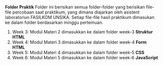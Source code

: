 **Folder Praktik**
Folder ini berisikan semua folder-folder yang berisikan file-file percobaan saat praktikum, yang dimana diajarkan oleh asistent laboratoriun FASILKOM UNSIKA. Setiap file-file hasil praktikum dimasukan ke dalam folder berdasarkan minggu pertemuan.
1. Week 3: Modul Materi 2 dimasukkan ke dalam folder week-3 **Struktur HTML**
2. Week 4: Modul Materi 3 dimasukkan ke dalam folder week-4 **Form HTML**
3. Week 5: Modul Materi 4 dimasukkan ke dalam folder week-5 **CSS**
4. Week 6: Modul Materi 5 dimasukkan ke dalam folder week-6 **JavaScript**